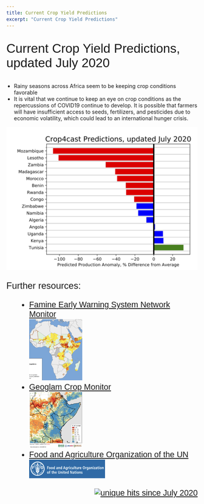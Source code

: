 ```yaml
---
title: Current Crop Yield Predictions
excerpt: "Current Crop Yield Predictions"
---
```


<p style="font-family: arial, sanserif; font-size:25pt">
Current Crop Yield Predictions, updated July 2020
</p>
<p style="font-family: arial, sanserif; font-size:19pt">
<ul style="PADDING-LEFT: 20px">
  <li>Rainy seasons across Africa seem to be keeping crop conditions favorable
  <li>It is vital that we continue to keep an eye on crop conditions as the repercussions of COVID19 continue to develop. It is possible that farmers will have insufficient access to seeds, fertilizers, and pesticides due to economic volatility, which could lead to an international hunger crisis.
</ul>
</p>

<img src="/pic/crop4cast_predictions_july2020.jpg" style="width:800px;" border="0">

<br>
<p style="font-family: arial, sanserif; font-size:18pt">
Further resources:
<ul style="PADDING-LEFT: 60px; font-family: arial, sanserif; font-size:16pt">
  <li><a href="https://fews.net/">Famine Early Warning System Network Monitor</a><br><img src="/pic/FEWS_NET_thumbnail.png" style="width:140px;" border="0"> </li>
  <li><a href="https://cropmonitor.org/index.php/cmreports/special-reports/">Geoglam Crop Monitor</a><br><img src="/pic/Geoglam_thumbnail.png" style="width:140px;" border="0"> </li>
  <li><a href="http://www.fao.org/home/en/">Food and Agriculture Organization of the UN</a><br><img src="/pic/FAO_thumbnail.png" style="width:200px;" border="0"> </li>
</p>

<p align="right">
<a href="http://www.hitwebcounter.com">
<img src="https://hitwebcounter.com/counter/counter.php?page=7542813&style=0006&nbdigits=5&type=ip&initCount=0" title="unique hits since July 2020" border="0" ></a>


